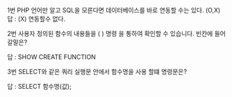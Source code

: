 1번 
PHP 언어만 알고 SQL을 모른다면 데이터베이스를 바로 연동할 수는 있다. (O,X)
답 : (X) 연동할수 없다.


2번
사용자 정의된 함수의 내용들을 (            ) 명령 을 통하여 확인할 수 있습니다. 빈칸에 들어갈말은?

답 : SHOW CREATE FUNCTION

3번
SELECT와 같은 쿼리 실행문 안에서 함수명을 사용 할떄 명령문은?

답 : SELECT 함수명(값); 